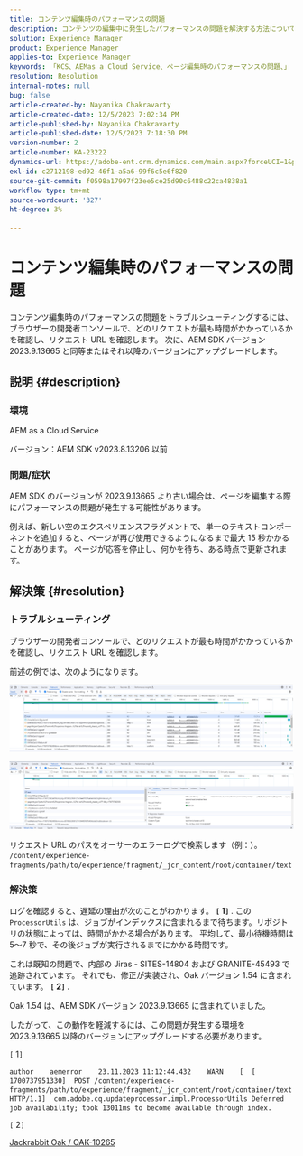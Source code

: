 ```yaml
---
title: コンテンツ編集時のパフォーマンスの問題
description: コンテンツの編集中に発生したパフォーマンスの問題を解決する方法について説明します。 AEM SDK バージョン 2023.9.13665 と同じバージョンまたは新しいバージョンにアップグレードしてください。
solution: Experience Manager
product: Experience Manager
applies-to: Experience Manager
keywords: 「KCS、AEMas a Cloud Service、ページ編集時のパフォーマンスの問題、」
resolution: Resolution
internal-notes: null
bug: false
article-created-by: Nayanika Chakravarty
article-created-date: 12/5/2023 7:02:34 PM
article-published-by: Nayanika Chakravarty
article-published-date: 12/5/2023 7:18:30 PM
version-number: 2
article-number: KA-23222
dynamics-url: https://adobe-ent.crm.dynamics.com/main.aspx?forceUCI=1&pagetype=entityrecord&etn=knowledgearticle&id=043862d7-a093-ee11-be37-6045bd006793
exl-id: c2712198-ed92-46f1-a5a6-99f6c5e6f820
source-git-commit: f0598a17997f23ee5ce25d90c6488c22ca4838a1
workflow-type: tm+mt
source-wordcount: '327'
ht-degree: 3%

---
```


# コンテンツ編集時のパフォーマンスの問題


コンテンツ編集時のパフォーマンスの問題をトラブルシューティングするには、ブラウザーの開発者コンソールで、どのリクエストが最も時間がかかっているかを確認し、リクエスト URL を確認します。 次に、AEM SDK バージョン 2023.9.13665 と同等またはそれ以降のバージョンにアップグレードします。

## 説明 {#description}


### 環境

AEM as a Cloud Service

バージョン：AEM SDK v2023.8.13206 以前

### 問題/症状

AEM SDK のバージョンが 2023.9.13665 より古い場合は、ページを編集する際にパフォーマンスの問題が発生する可能性があります。

例えば、新しい空のエクスペリエンスフラグメントで、単一のテキストコンポーネントを追加すると、ページが再び使用できるようになるまで最大 15 秒かかることがあります。 ページが応答を停止し、何かを待ち、ある時点で更新されます。


## 解決策 {#resolution}


### トラブルシューティング

ブラウザーの開発者コンソールで、どのリクエストが最も時間がかかっているかを確認し、リクエスト URL を確認します。

前述の例では、次のようになります。

![](assets/20d78534-ad8a-ee11-8179-6045bd006a22.png)

![](assets/76c14aea-ad8a-ee11-8179-6045bd006a22.png)

リクエスト URL のパスをオーサーのエラーログで検索します（例：）。 `/content/experience-fragments/path/to/experience/fragment/_jcr_content/root/container/text`

### 解決策

ログを確認すると、遅延の理由が次のことがわかります。 <b>`[` 1`]` </b>. この `ProcessorUtils` は、ジョブがインデックスに含まれるまで待ちます。リポジトリの状態によっては、時間がかかる場合があります。 平均して、最小待機時間は 5～7 秒で、その後ジョブが実行されるまでにかかる時間です。

これは既知の問題で、内部の Jiras - SITES-14804 および GRANITE-45493 で追跡されています。 それでも、修正が実装され、Oak バージョン 1.54 に含まれています。 <b>`[` 2`]` </b>.

Oak 1.54 は、AEM SDK バージョン 2023.9.13665 に含まれていました。

したがって、この動作を軽減するには、この問題が発生する環境を 2023.9.13665 以降のバージョンにアップグレードする必要があります。

`[` 1`]`


```
author    aemerror    23.11.2023 11:12:44.432    WARN    [  [ 1700737951330]  POST /content/experience-fragments/path/to/experience/fragment/_jcr_content/root/container/text HTTP/1.1]  com.adobe.cq.updateprocessor.impl.ProcessorUtils Deferred job availability; took 13011ms to become available through index.
```


`[` 2`]`

[Jackrabbit Oak / OAK-10265](https://issues.apache.org/jira/browse/OAK-10265)
